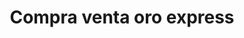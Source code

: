---
title: "Compra venta oro express"
url: /girardot/compra-venta-oro-express/
shop: prestamista
---
